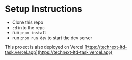 # Setup Instructions

- Clone this repo
- `cd` in to the repo
- run `pnpm install`
- run `pnpm run dev` to start the dev server

This project is also deployed on Vercel [https://technext-ltd-task.vercel.app](https://technext-ltd-task.vercel.app)
